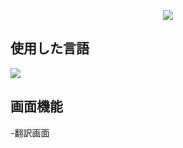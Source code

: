 <p align='center'>
    <img src="https://capsule-render.vercel.app/api?type=waving&color=auto&height=300&section=header&text=API_Front%20&fontSize=50&animation=fadeIn&fontAlignY=38&%20Profile%20or%20any%20Repo%20like%20me!&descAlignY=51&descAlign=62"/>
</p>

## 使用した言語
<p align='left'>
    <img src="https://img.shields.io/badge/React%20-DD0700.svg?&style=for-the-badge&&logoColor=white"/>
</p> 

## 画面機能
-翻訳画面

